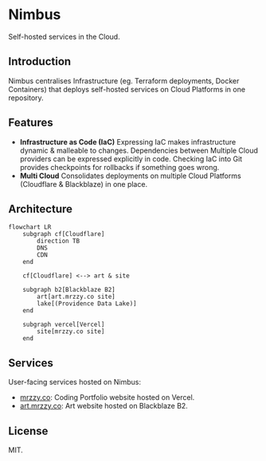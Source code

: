 # Nimbus

Self-hosted services in the Cloud.

## Introduction

Nimbus centralises Infrastructure (eg. Terraform deployments, Docker Containers) that deploys self-hosted services on Cloud Platforms in one repository.

## Features

- **Infrastructure as Code (IaC)** Expressing IaC makes infrastructure dynamic & malleable to changes. Dependencies between Multiple Cloud providers can be expressed explicitly in code. Checking IaC into Git provides checkpoints for rollbacks if something goes wrong.
- **Multi Cloud** Consolidates deployments on multiple Cloud Platforms (Cloudflare &amp; Blackblaze) in one place.

## Architecture

```mermaid
flowchart LR
    subgraph cf[Cloudflare]
        direction TB
        DNS
        CDN
    end

    cf[Cloudflare] <--> art & site

    subgraph b2[Blackblaze B2]
        art[art.mrzzy.co site]
        lake[(Providence Data Lake)]
    end

    subgraph vercel[Vercel]
        site[mrzzy.co site]
    end
```

## Services

User-facing services hosted on Nimbus:

- [mrzzy.co](https://mrzzy.co): Coding Portfolio website hosted on Vercel.
- [art.mrzzy.co](https://art.mrzzy.co): Art website hosted on Blackblaze B2.

## License

MIT.
